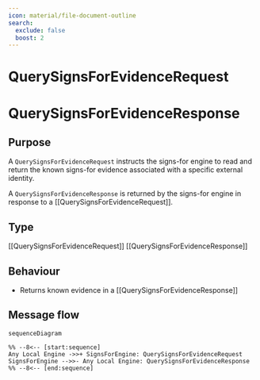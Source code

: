 ```yaml
---
icon: material/file-document-outline
search:
  exclude: false
  boost: 2
---
```


<div class="message" markdown>

# QuerySignsForEvidenceRequest

# QuerySignsForEvidenceResponse

## Purpose

<!-- --8<-- [start:purpose] -->
A `QuerySignsForEvidenceRequest` instructs the signs-for engine to read and return the known signs-for evidence associated with a specific external identity.

A `QuerySignsForEvidenceResponse` is returned by the signs-for engine in response to a [[QuerySignsForEvidenceRequest]].
<!-- --8<-- [end:purpose] -->

## Type

<!-- --8<-- [start:type] -->
[[QuerySignsForEvidenceRequest]]
[[QuerySignsForEvidenceResponse]]
<!-- --8<-- [end:type] -->

## Behaviour

<!-- --8<-- [start:behaviour] -->
- Returns known evidence in a [[QuerySignsForEvidenceResponse]]
<!-- --8<-- [end:behaviour] -->

## Message flow

<!-- --8<-- [start:messages] -->
```mermaid
sequenceDiagram

%% --8<-- [start:sequence]
Any Local Engine ->>+ SignsForEngine: QuerySignsForEvidenceRequest
SignsForEngine -->>- Any Local Engine: QuerySignsForEvidenceResponse
%% --8<-- [end:sequence]
```
<!-- --8<-- [end:messages] -->

</div>
